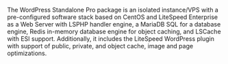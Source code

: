 The WordPress Standalone Pro package is an isolated instance/VPS with a pre-configured software stack based on CentOS and LiteSpeed Enterprise as a Web Server with LSPHP handler engine, a MariaDB SQL for a database engine, Redis in-memory database engine for object caching, and LSCache with ESI support. Additionally, it includes the LiteSpeed WordPress plugin with support of public, private, and object cache, image and page optimizations.
